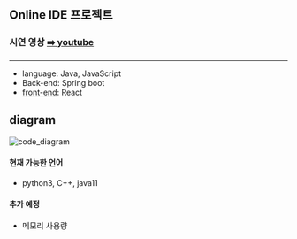 ## Online IDE 프로젝트
### 시연 영상 [➡️ youtube](https://www.youtube.com/shorts/M1nt7kYeznM)
------
- language: Java, JavaScript<br>
- Back-end: Spring boot<br>
- [front-end](https://github.com/mardi2020/code_compiler): React<br>
## diagram
![code_diagram](https://user-images.githubusercontent.com/58351498/169240156-32670ccc-5215-4931-a995-d137d55d6913.jpg)


#### 현재 가능한 언어
- python3, C++, java11

#### 추가 예정
- 메모리 사용량<br>
